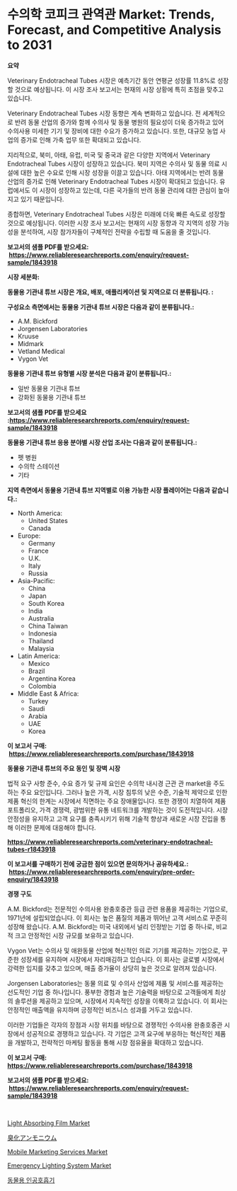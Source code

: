<p><h1>수의학 코피크 관역관 Market: Trends, Forecast, and Competitive Analysis to 2031</h1></p><p><strong>요약</strong></p>
<p><p>Veterinary Endotracheal Tubes 시장은 예측기간 동안 연평균 성장률 11.8%로 성장할 것으로 예상됩니다. 이 시장 조사 보고서는 현재의 시장 상황에 특히 초점을 맞추고 있습니다. </p><p>Veterinary Endotracheal Tubes 시장 동향은 계속 변화하고 있습니다. 전 세계적으로 반려 동물 산업의 증가와 함께 수의사 및 동물 병원의 필요성이 더욱 증가하고 있어 수의사용 미세한 기기 및 장비에 대한 수요가 증가하고 있습니다. 또한, 대규모 농업 사업의 증가로 인해 가축 업무 또한 확대되고 있습니다. </p><p>지리적으로, 북미, 아태, 유럽, 미국 및 중국과 같은 다양한 지역에서 Veterinary Endotracheal Tubes 시장이 성장하고 있습니다. 북미 지역은 수의사 및 동물 의료 시설에 대한 높은 수요로 인해 시장 성장을 이끌고 있습니다. 아태 지역에서는 반려 동물 산업의 증가로 인해 Veterinary Endotracheal Tubes 시장이 확대되고 있습니다. 유럽에서도 이 시장이 성장하고 있는데, 다른 국가들의 반려 동물 관리에 대한 관심이 높아지고 있기 때문입니다.</p><p>종합하면, Veterinary Endotracheal Tubes 시장은 미래에 더욱 빠른 속도로 성장할 것으로 예상됩니다. 이러한 시장 조사 보고서는 현재의 시장 동향과 각 지역의 성장 가능성을 분석하여, 시장 참가자들이 구체적인 전략을 수립할 때 도움을 줄 것입니다.</p></p>
<p><strong>보고서의 샘플 PDF를 받으세요: &nbsp;<a href="https://www.reliableresearchreports.com/enquiry/request-sample/1843918">https://www.reliableresearchreports.com/enquiry/request-sample/1843918</a></strong></p>
<p><strong>시장 세분화:</strong></p>
<p><strong> 동물용 기관내 튜브 시장은 개요, 배포, 애플리케이션 및 지역으로 더 분류됩니다. :</strong></p>
<p><strong>구성요소 측면에서는 동물용 기관내 튜브 시장은 다음과 같이 분류됩니다.:</strong></p>
<p><ul><li>A.M. Bickford</li><li>Jorgensen Laboratories</li><li>Kruuse</li><li>Midmark</li><li>Vetland Medical</li><li>Vygon Vet</li></ul></p>
<p><strong> 동물용 기관내 튜브 유형별 시장 분석은 다음과 같이 분류됩니다.:</strong></p>
<p><ul><li>일반 동물용 기관내 튜브</li><li>강화된 동물용 기관내 튜브</li></ul></p>
<p><strong>보고서의 샘플 PDF를 받으세요 :<a href="https://www.reliableresearchreports.com/enquiry/request-sample/1843918">https://www.reliableresearchreports.com/enquiry/request-sample/1843918</a></strong></p>
<p><strong> 동물용 기관내 튜브 응용 분야별 시장 산업 조사는 다음과 같이 분류됩니다.:</strong></p>
<p><ul><li>펫 병원</li><li>수의학 스테이션</li><li>기타</li></ul></p>
<p><strong>지역 측면에서 동물용 기관내 튜브 지역별로 이용 가능한 시장 플레이어는 다음과 같습니다.:</strong></p>
<p><ul>
    <li>
        North America:
        <ul>
            <li>United States</li>
            <li>Canada</li>
        </ul>
    </li>
    <li>
        Europe:
        <ul>
            <li>Germany</li>
            <li>France</li>
            <li>U.K.</li>
            <li>Italy</li>
            <li>Russia</li>
        </ul>
    </li>
    <li>
        Asia-Pacific:
        <ul>
            <li>China</li>
            <li>Japan</li>
            <li>South Korea</li>
            <li>India</li>
            <li>Australia</li>
            <li>China Taiwan</li>
            <li>Indonesia</li>
            <li>Thailand</li>
            <li>Malaysia</li>
        </ul>
    </li>
    <li>
        Latin America:
        <ul>
            <li>Mexico</li>
            <li>Brazil</li>
            <li>Argentina Korea</li>
            <li>Colombia</li>
        </ul>
    </li>
    <li>
        Middle East & Africa:
        <ul>
            <li>Turkey</li>
            <li>Saudi</li>
            <li>Arabia</li>
            <li>UAE</li>
            <li>Korea</li>
        </ul>
    </li>
    </ul></p>
<p><strong>이 보고서 구매: &nbsp;<a href="https://www.reliableresearchreports.com/purchase/1843918">https://www.reliableresearchreports.com/purchase/1843918</a></strong></p>
<p><strong>동물용 기관내 튜브의 주요 동인 및 장벽 시장</strong></p>
<p><p>법적 요구 사항 준수, 수요 증가 및 규제 요인은 수의학 내시경 근관 관 market을 주도하는 주요 요인입니다. 그러나 높은 가격, 시장 침투의 낮은 수준, 기술적 제약으로 인한 제품 혁신의 한계는 시장에서 직면하는 주요 장애물입니다. 또한 경쟁이 치열하여 제품 포트폴리오, 가격 경쟁력, 광범위한 유통 네트워크를 개발하는 것이 도전적입니다. 시장 안정성을 유지하고 고객 요구를 충족시키기 위해 기술적 향상과 새로운 시장 진입을 통해 이러한 문제에 대응해야 합니다.</p></p>
<p><strong><a href="https://www.reliableresearchreports.com/veterinary-endotracheal-tubes-r1843918">https://www.reliableresearchreports.com/veterinary-endotracheal-tubes-r1843918</a></strong></p>
<p><strong>이 보고서를 구매하기 전에 궁금한 점이 있으면 문의하거나 공유하세요.: &nbsp;<a href="https://www.reliableresearchreports.com/enquiry/pre-order-enquiry/1843918">https://www.reliableresearchreports.com/enquiry/pre-order-enquiry/1843918</a></strong></p>
<p><strong>경쟁 구도</strong></p>
<p><p>A.M. Bickford는 전문적인 수의사용 완충호중관 등급 관련 용품을 제공하는 기업으로, 1971년에 설립되었습니다. 이 회사는 높은 품질의 제품과 뛰어난 고객 서비스로 꾸준히 성장해 왔습니다. A.M. Bickford는 미국 내외에서 널리 인정받는 기업 중 하나로, 비교적 크고 안정적인 시장 규모를 보유하고 있습니다.</p><p>Vygon Vet는 수의사 및 애완동물 산업에 혁신적인 의료 기기를 제공하는 기업으로, 꾸준한 성장세를 유지하며 시장에서 자리매김하고 있습니다. 이 회사는 글로벌 시장에서 강력한 입지를 갖추고 있으며, 매출 증가율이 상당히 높은 것으로 알려져 있습니다.</p><p>Jorgensen Laboratories는 동물 의료 및 수의사 산업에 제품 및 서비스를 제공하는 선도적인 기업 중 하나입니다. 풍부한 경험과 높은 기술력을 바탕으로 고객들에게 최상의 솔루션을 제공하고 있으며, 시장에서 지속적인 성장을 이룩하고 있습니다. 이 회사는 안정적인 매출액을 유지하며 긍정적인 비즈니스 성과를 거두고 있습니다.</p><p>이러한 기업들은 각자의 장점과 시장 위치를 바탕으로 경쟁적인 수의사용 완충호중관 시장에서 성공적으로 경쟁하고 있습니다. 각 기업은 고객 요구에 부응하는 혁신적인 제품을 개발하고, 전략적인 마케팅 활동을 통해 시장 점유율을 확대하고 있습니다.</p></p>
<p><strong>이 보고서 구매: &nbsp; <a href="https://www.reliableresearchreports.com/purchase/1843918">https://www.reliableresearchreports.com/purchase/1843918</a></strong></p>
<p><strong>보고서의 샘플 PDF를 받으세요: &nbsp;<a href="https://www.reliableresearchreports.com/enquiry/request-sample/1843918">https://www.reliableresearchreports.com/enquiry/request-sample/1843918</a></strong><strong></strong></p>
<p>&nbsp;</p>
<p><p><a href="https://issuu.com/reportprime-2/docs/light-absorbing-film-market-size-2030.pptx">Light Absorbing Film Market</a></p><p><a href="https://github.com/EstelWisozk1/Market-Research-Report-List-1/blob/main/597395324579.md">臭化アンモニウム</a></p><p><a href="https://github.com/joannagoyvaerts/Market-Research-Report-List-2/blob/main/mobile-marketing-services-market.md">Mobile Marketing Services Market</a></p><p><a href="https://picayune-night-cbd.notion.site/Emergency-Lighting-System-Market-Size-Market-Outlook-and-Market-Forecast-2024-to-2031-f7988283fabd49b0b847d7446e02c3c2">Emergency Lighting System Market</a></p><p><a href="https://github.com/vsckjg50460/Market-Research-Report-List-1/blob/main/858707422612.md">동물용 인공호흡기</a></p></p>